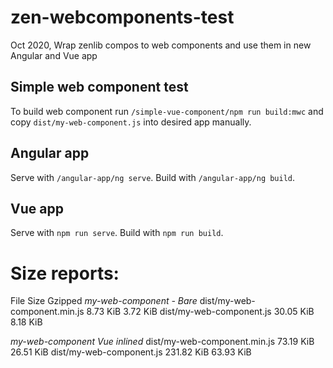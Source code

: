 # zen-webcomponents-test
Oct 2020, Wrap zenlib compos to web components and use them in new Angular and Vue app

## Simple web component test
To build web component run `/simple-vue-component/npm run build:mwc` and copy `dist/my-web-component.js` into desired app manually.

## Angular app
Serve with `/angular-app/ng serve`. Build with `/angular-app/ng build`.

## Vue app
Serve with `npm run serve`. Build with `npm run build`.

# Size reports:

  File                            Size                                             Gzipped
*my-web-component - Bare*
  dist/my-web-component.min.js    8.73 KiB                                         3.72 KiB
  dist/my-web-component.js        30.05 KiB                                        8.18 KiB

*my-web-component Vue inlined*
  dist/my-web-component.min.js    73.19 KiB                                        26.51 KiB
  dist/my-web-component.js        231.82 KiB                                       63.93 KiB
